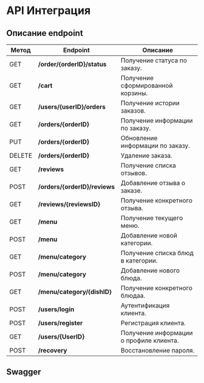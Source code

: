 # API Интеграция

## Описание endpoint

| Метод | Endpoint                      |  Описание            |
|-------|-------------------------------|---------------------|
|GET| **/order/{orderID}/status**       |  Получение статуса по заказу. |
|GET| **/сart**                         |  Получение сформированной корзины. |
|GET| **/users/{userID}/orders**        |  Получение истории заказов. |
|GET| **/orders/{orderID}**             |  Получение информации по заказу. |
|PUT| **/orders/{orderID}**             |  Обновление информации по заказу. |
|DELETE| **/orders/{orderID}**          |  Удаление заказа. |
|GET| **/reviews**                      |  Получение списка отзывов. |
|POST| **/orders/{orderID}/reviews**    |  Добавление отзыва о заказе. |
|GET| **/reviews/{reviewsID}**          |  Получение конкретного отзыва. |
|GET| **/menu**                         |  Получение текущего меню. |
|POST| **/menu**                        |  Добавление новой категории. |
|GET| **/menu/category**                |  Получение списка блюд в категории. |
|POST| **/menu/category**               |  Добавление нового блюда. |
|GET| **/menu/category/{dishID}**       |  Получение конкретного блюдаа. |
|POST| **/users/login**                 |  Аутентификация клиента. |
|POST| **/users/register**              |  Регистрация клиента. |
|GET| **/users/{UserID}**               |  Получение информации о профиле клиента. |
|POST| **/recovery**                    |  Восстановление пароля. |

## Swagger

<swagger-ui src="https://raw.githubusercontent.com/xxx996/OTUS_Restaraunt/main/docs/assets/swagger.yaml" />



